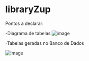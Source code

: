 ﻿# libraryZup

 Pontos a declarar:

-Diagrama de tabelas
 ![image](https://github.com/user-attachments/assets/53d49a61-a8c3-4451-90bb-ff1a746144e9)

 -Tabelas geradas no Banco de Dados

![image](https://github.com/user-attachments/assets/e38253e9-d600-4692-ab5b-04ae071a7f0b)

 


